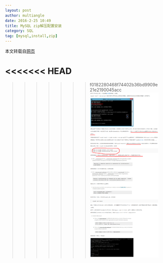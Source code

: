 ```yaml
---
layout: post
author: multiangle
date: 2016-2-25 10:49
title: MySQL zip解压配置安装
category: SQL
tag: [mysql,install,zip]
---
```


本文转载自[网页](http://blog.csdn.net/u014595019/article/details/49786711)

<<<<<<< HEAD
=======
<!-- more -->

>>>>>>> f0182280468f74402b36bd9909e21e2190045acc
![mysql zip install](/public/img/sql/mysql_zip_install.png)
